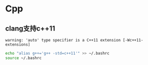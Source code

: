 Cpp
====

## clang支持c++11

``warning: 'auto' type specifier is a C++11 extension [-Wc++11-extensions]``

```bash
echo "alias g++='g++ -std=c++11'" >> ~/.bashrc
source ~/.bashrc
```